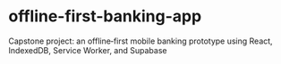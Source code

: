# offline-first-banking-app
Capstone project: an offline‐first mobile banking prototype using React, IndexedDB, Service Worker, and Supabase
